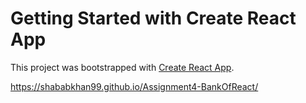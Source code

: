 # Getting Started with Create React App

This project was bootstrapped with [Create React App](https://github.com/facebook/create-react-app).

https://shababkhan99.github.io/Assignment4-BankOfReact/

